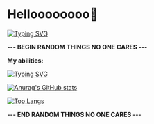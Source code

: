 # Helloooooooo👋

[![Typing SVG](https://readme-typing-svg.demolab.com?font=Rubik+Wet+Paint&size=35&pause=1000&color=3D89F7&vCenter=true&width=435&lines=IMMOBINIUM)](https://github.com/IMMOBINIUM)

**--- BEGIN RANDOM THINGS NO ONE CARES ---**

**My abilities:**

[![Typing SVG](https://readme-typing-svg.demolab.com?font=roboto&size=25&duration=4500&pause=700&color=3D89F7&vCenter=true&width=435&lines=Java;HTML;CSS;C%23;Telegram+API;MongoDB;React;Python;PHP;are+you+tired%3F;+This+cookie+is+for+you+-%3E+%F0%9F%8D%AA+%F0%9F%A5%B0)](https://github.com/IMMOBINIUM)

[![Anurag's GitHub stats](https://github-readme-stats.vercel.app/api?username=IMMOBINIUM&show_icons=true&theme=tokyonight)](https://github.com/IMMOBINIUM)

[![Top Langs](https://github-readme-stats.vercel.app/api/top-langs/?username=IMMOBINIUM&layout=compact&theme=tokyonight)](https://github.com/IMMOBINIUM)

**--- END RANDOM THINGS NO ONE CARES ---**
